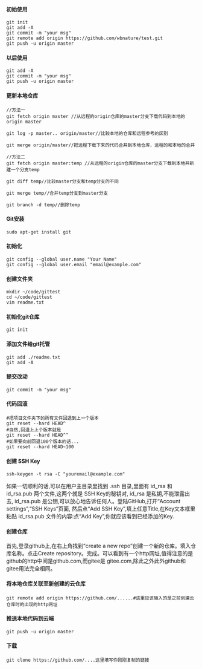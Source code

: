 #### 初始使用

```
git init
git add -A
git commit -m "your msg"
git remote add origin https://github.com/wbnature/test.git
git push -u origin master
```

#### 以后使用

```
git add -A
git commit -m "your msg"
git push -u origin master
```

#### 更新本地仓库

```
//方法一
git fetch origin master //从远程的origin仓库的master分支下载代码到本地的origin master

git log -p master.. origin/master//比较本地的仓库和远程参考的区别

git merge origin/master//把远程下载下来的代码合并到本地仓库，远程的和本地的合并

//方法二
git fetch origin master:temp //从远程的origin仓库的master分支下载到本地并新建一个分支temp

git diff temp//比较master分支和temp分支的不同

git merge temp//合并temp分支到master分支

git branch -d temp//删除temp
```

#### Git安装

~~~
sudo apt-get install git
~~~

#### 初始化

~~~
git config --global user.name "Your Name"
git config --global user.email "email@example.com"
~~~

#### 创建文件夹

~~~
mkdir ~/code/gittest
cd ~/code/gittest
vim readme.txt
~~~

#### 初始化git仓库

~~~
git init
~~~

#### 添加文件给git托管

~~~
git add ./readme.txt
git add -A             
~~~

#### 提交改动

~~~
git commit -m "your msg"
~~~

#### 代码回滚

~~~
#把项目文件夹下的所有文件回退到上一个版本
git reset --hard HEAD^
#自然,回退上上个版本就是
git reset --hard HEAD^^
#如果要向前回退100个版本的话...
git reset --hard HEAD~100
~~~

#### 创建 SSH Key

~~~
ssh-keygen -t rsa -C "youremail@example.com"
~~~

如果一切顺利的话,可以在用户主目录里找到 .ssh 目录,里面有 id_rsa 和 id_rsa.pub 两个文件,这两个就是
SSH Key的秘钥对, id_rsa 是私钥,不能泄露出去, id_rsa.pub 是公钥,可以放心地告诉任何人。登陆GitHub,打开“Account settings”,“SSH Keys”页面, 然后点“Add SSH Key”,填上任意Title,在Key文本框里粘贴 id_rsa.pub 文件的内容:点“Add Key”,你就应该看到已经添加的Key.

#### 创建仓库

首先,登录github上,在右上角找到“create a new repo”创建一个新的仓库。填入仓库名称。点击Create
repository。完成。可以看到有一个http网址,值得注意的是github的http中间是github.com,而gitee是
gitee.com,除此之外此外github和gitee用法完全相同。

#### 将本地仓库关联至新创建的云仓库

~~~
git remote add origin https://github.com/......#这里应该输入的是之前创建云仓库时的出现的http网址
~~~

#### 推送本地代码到云端

~~~
git push -u origin master
~~~
#### 下载

~~~
git clone https://github.com/....这里填写你刚刚复制的链接
~~~
